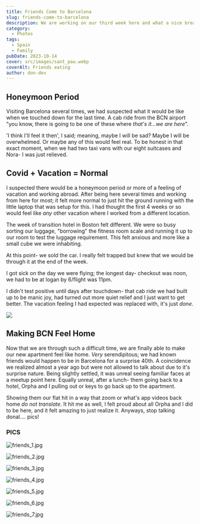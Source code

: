 ```yaml
---
title: Friends Come to Barcelona
slug: friends-come-to-barcelona
description: We are working on our third week here and what a nice break to have friends who happen to be in town! Amazing to have lunch and show them the apartment. Feels like we made it!
category:
  - Photos
tags:
  - Spain
  - Family
pubDate: 2023-10-14
cover: src/images/sant_pau.webp
coverAlt: Friends eating
author: don-dev
---
```

## Honeymoon Period

Visiting Barcelona several times, we had suspected what it would be like when we touched down for the last time. A cab ride from the BCN airport "you know, there is going to be one of these where *that's it...we are here*".

'I think I'll feel it then', I said; meaning, maybe I will be sad? Maybe I will be overwhelmed. Or maybe any of this would feel real. To be honest in that exact moment, when we had two taxi vans with our eight suitcases and Nora- I was just relieved.

## Covid + Vacation = Normal

I suspected there would be a honeymoon period or more of a feeling of vacation and working abroad. After being here several times and working from here for most; it felt more normal to just hit the ground running with the little laptop that was setup for this. I had thought the first 4 weeks or so would feel like *any* other vacation where I worked from a different location.

The week of transition hotel in Boston felt different. We were so busy sorting our luggage, "borrowing" the fitness room scale and running it up to our room to test the luggage requirement. This felt anxious and more like a small cube we were inhabiting.

At this point- we sold the car. I really felt trapped but knew that we would be through it at the end of the week.

I got sick on the day we were flying; the longest day- checkout was noon, we had to be at logan by 6/flight was 11pm.

I didn't test positive until days after touchdown- that cab ride we had built up to be manic joy, had turned out more quiet relief and I just want to get better. The vacation feeling I had expected was replaced with, it's just *done*.

![](https://media.giphy.com/media/3oKIPf3C7HqqYBVcCk/giphy.gif)

## Making BCN Feel Home

Now that we are through such a difficult time, we are finally able to make our new apartment feel like home. *Very* serendipitous; we had known friends would happen to be in Barcelona for a surprise 40th. A coincidence we realized almost a year ago but were not allowed to talk about due to it's surprise nature. Being slightly settled, it was unreal seeing familiar faces at a meetup point here. Equally unreal, after a lunch- them going back to a hotel, Orpha and I pulling out or keys to go back up to the apartment.

Showing them our flat hit in a way that zoom or what's app videos back home *do not translate*. It hit me as well, I felt proud about all Orpha and I did to be here, and it felt amazing to just realize it. Anyways, stop talking donal.... pics!

### PICS
![friends_1.jpg](friends_1.jpg)

![friends_2.jpg](friends_2.jpg)

![friends_3.jpg](friends_3.jpg)

![friends_4.jpg](friends_4.jpg)

![friends_5.jpg](friends_5.jpg)

![friends_6.jpg](friends_6.jpg)

![friends_7.jpg](friends_7.jpg)
